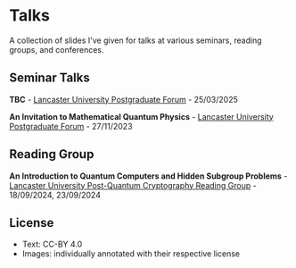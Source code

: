 # Talks
A collection of slides I've given for talks at various seminars, reading groups, and conferences.

## Seminar Talks 


**TBC** - [Lancaster University Postgraduate Forum](https://www.lancaster.ac.uk/maths/) - 25/03/2025

**An Invitation to Mathematical Quantum Physics** - [Lancaster University Postgraduate Forum](https://www.lancaster.ac.uk/maths/) - 27/11/2023

## Reading Group 
**An Introduction to Quantum Computers and Hidden Subgroup Problems** - [Lancaster University Post-Quantum Cryptography Reading Group](https://www.lancaster.ac.uk/maths/) - 18/09/2024, 23/09/2024

## License

- Text: CC-BY 4.0
- Images: individually annotated with their respective license